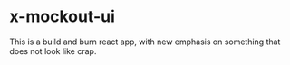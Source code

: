 # x-mockout-ui
This is a build and burn react app, with new emphasis on something that does not look like crap.
